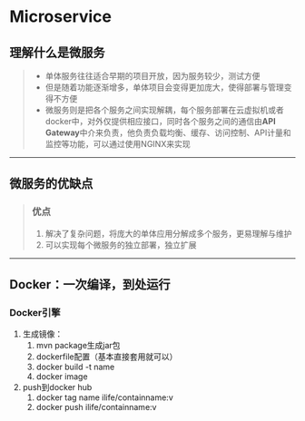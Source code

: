 # Microservice
## 理解什么是微服务  
>* 单体服务往往适合早期的项目开放，因为服务较少，测试方便  
>* 但是随着功能逐渐增多，单体项目会变得更加庞大，使得部署与管理变得不方便  
>* 微服务则是把各个服务之间实现解耦，每个服务部署在云虚拟机或者docker中，对外仅提供相应接口，同时各个服务之间的通信由**API Gateway**中介来负责，他负责负载均衡、缓存、访问控制、API计量和监控等功能，可以通过使用NGINX来实现
------
## 微服务的优缺点
> ### 优点
> 1. 解决了复杂问题，将庞大的单体应用分解成多个服务，更易理解与维护
> 2. 可以实现每个微服务的独立部署，独立扩展
------
## Docker：一次编译，到处运行
### Docker引擎
1. 生成镜像：
   1. mvn package生成jar包
   2. dockerfile配置（基本直接套用就可以）
   3. docker build -t name
   4. docker image
2. push到docker hub
   1. docker tag name ilife/containname:v
   2. docker push ilife/containname:v